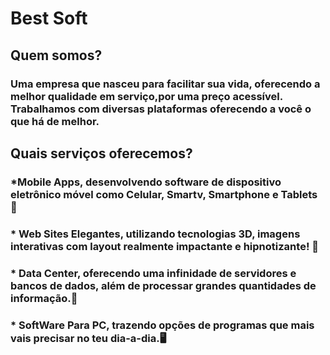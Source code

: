 # Best Soft

## Quem somos?

### Uma empresa que nasceu para facilitar sua vida, oferecendo a melhor qualidade em serviço,por uma preço acessível. Trabalhamos com diversas plataformas oferecendo a você o que há de melhor.

## Quais serviços oferecemos?
### *Mobile Apps, desenvolvendo software de dispositivo eletrônico móvel como Celular, Smartv, Smartphone e Tablets :iphone:
### * Web Sites Elegantes, utilizando tecnologias 3D, imagens interativas com layout realmente impactante e hipnotizante!  :page_with_curl:
### * Data Center,  oferecendo uma infinidade de servidores e bancos de dados, além de processar grandes quantidades de informação.:floppy_disk: 
### * SoftWare Para PC,  trazendo opções de programas que mais vais precisar no teu dia-a-dia.🖥️
